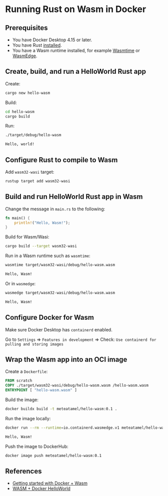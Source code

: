 # Running Rust on Wasm in Docker

## Prerequisites

* You have Docker Desktop 4.15 or later.
* You have Rust [installed](https://www.rust-lang.org/tools/install).
* You have a Wasm runtime installed, for example
  [Wasmtime](https://wasmtime.dev/) or
  [WasmEdge](https://wasmedge.org/book/en/quick_start/install.html).

## Create, build, and run a HelloWorld Rust app

Create:

```sh
cargo new hello-wasm
```

Build:

```sh
cd hello-wasm
cargo build
```

Run:

```sh
./target/debug/hello-wasm

Hello, world!
```

## Configure Rust to compile to Wasm

Add `wasm32-wasi` target:

```sh
rustup target add wasm32-wasi
```

## Build and run HelloWorld Rust app in Wasm

Change the message in `main.rs` to the following:

```rust
fn main() {
    println!("Hello, Wasm!");
}
```

Build for Wasm/Wasi:

```sh
cargo build --target wasm32-wasi
```

Run in a Wasm runtime such as `wasmtime`:

```sh
wasmtime target/wasm32-wasi/debug/hello-wasm.wasm

Hello, Wasm!
```

Or in `wasmedge`:

```sh
wasmedge target/wasm32-wasi/debug/hello-wasm.wasm

Hello, Wasm!
```

## Configure Docker for Wasm

Make sure Docker Desktop has `containerd` enabled.

Go to `Settings` => `Features in development` => Check: `Use containerd for pulling and storing images`

## Wrap the Wasm app into an OCI image

Create a `Dockerfile`:

```Dockerfile
FROM scratch
COPY ./target/wasm32-wasi/debug/hello-wasm.wasm /hello-wasm.wasm
ENTRYPOINT [ "hello-wasm.wasm" ]
```

Build the image:

```sh
docker buildx build -t meteatamel/hello-wasm:0.1 .
```

Run the image locally:

```sh
docker run --rm --runtime=io.containerd.wasmedge.v1 meteatamel/hello-wasm:0.1

Hello, Wasm!
```

Push the image to DockerHub:

```sh
docker image push meteatamel/hello-wasm:0.1
```

## References

* [Getting started with Docker + Wasm](https://nigelpoulton.com/getting-started-with-docker-and-wasm/)
* [WASM + Docker HelloWorld](https://blog.devgenius.io/wasm-docker-hello-world-2ac6a456ddd4)